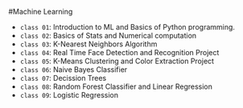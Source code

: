 #Machine Learning

- `class 01`: Introduction to ML and Basics of Python programming.
- `class 02`: Basics of Stats and Numerical computation
- `class 03`: K-Nearest Neighbors Algorithm
- `class 04`: Real Time Face Detection and Recognition Project
- `class 05`: K-Means Clustering and Color Extraction Project
- `class 06`: Naive Bayes Classifier
- `class 07`: Decission Trees
- `class 08`: Random Forest Classifier and Linear Regression
- `class 09`: Logistic Regression
